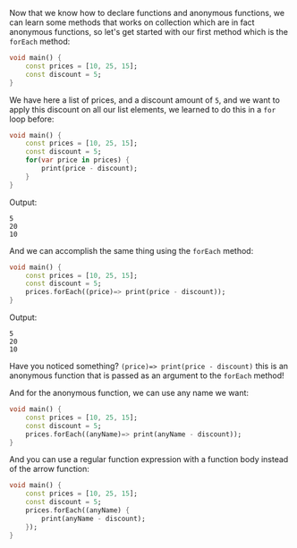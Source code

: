 Now that we know how to declare functions and anonymous functions, we can learn some methods that works on collection which are in fact anonymous functions, so let's get started with our first method which is the `forEach` method:

```dart
void main() {
    const prices = [10, 25, 15];
    const discount = 5;
}
```

We have here a list of prices, and a discount amount of `5`, and we want to apply this discount on all our list elements, we learned to do this in a `for` loop before:

```dart
void main() {
    const prices = [10, 25, 15];
    const discount = 5;
    for(var price in prices) {
        print(price - discount);
    }
}
```

Output:

```
5
20
10
```

And we can accomplish the same thing using the `forEach` method:

```dart
void main() {
    const prices = [10, 25, 15];
    const discount = 5;
    prices.forEach((price)=> print(price - discount));
}
```

Output:

```
5
20
10
```

Have you noticed something? `(price)=> print(price - discount)` this is an anonymous function that is passed as an argument to the `forEach` method!

And for the anonymous function, we can use any name we want:

```dart
void main() {
    const prices = [10, 25, 15];
    const discount = 5;
    prices.forEach((anyName)=> print(anyName - discount));
}
```

And you can use a regular function expression with a function body instead of the arrow function:

```dart
void main() {
    const prices = [10, 25, 15];
    const discount = 5;
    prices.forEach((anyName) {
        print(anyName - discount);
    });
}
```
